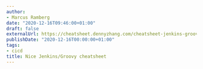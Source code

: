 ```yaml
---
author:
- Marcus Ramberg
date: "2020-12-16T09:46:00+01:00"
draft: false
externalUrl: https://cheatsheet.dennyzhang.com/cheatsheet-jenkins-groovy-a4
publishDate: "2020-12-16T00:00:00+01:00"
tags:
- cicd
title: Nice Jenkins/Groovy cheatsheet
---
```

